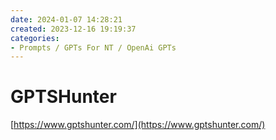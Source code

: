 ```yaml
---
date: 2024-01-07 14:28:21
created: 2023-12-16 19:19:37
categories:
- Prompts / GPTs For NT / OpenAi GPTs
---
```


# GPTSHunter

[https://www.gptshunter.com/](https://www.gptshunter.com/)